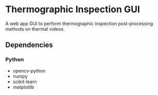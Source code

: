 # Thermographic Inspection GUI

A web app GUI to perform thermographic inspection post-processing methods on thermal videos.

## Dependencies

### Python

- opencv-python
- numpy
- scikit-learn
- matplotlib
